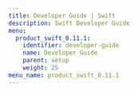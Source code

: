 ```yaml
---
title: Developer Guide | Swift
description: Swift Developer Guide
menu:
  product_swift_0.11.1:
    identifier: developer-guide
    name: Developer Guide
    parent: setup
    weight: 25
menu_name: product_swift_0.11.1
---
```


